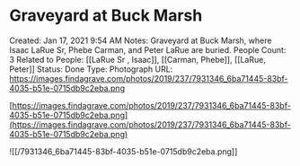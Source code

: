 # Graveyard at Buck Marsh

Created: Jan 17, 2021 9:54 AM
Notes: Graveyard at Buck Marsh, where Isaac LaRue Sr, Phebe Carman, and Peter LaRue are buried.
People Count: 3
Related to People: [[LaRue Sr , Isaac]], [[Carman, Phebe]], [[LaRue, Peter]]
Status: Done
Type: Photograph
URL: https://images.findagrave.com/photos/2019/237/7931346_6ba71445-83bf-4035-b51e-0715db9c2eba.png

[https://images.findagrave.com/photos/2019/237/7931346_6ba71445-83bf-4035-b51e-0715db9c2eba.png](https://images.findagrave.com/photos/2019/237/7931346_6ba71445-83bf-4035-b51e-0715db9c2eba.png)

![[/7931346_6ba71445-83bf-4035-b51e-0715db9c2eba.png]]